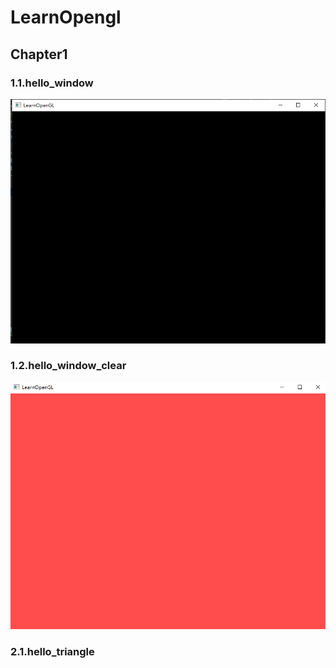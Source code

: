 # LearnOpengl



## Chapter1

### 1.1.hello_window

![](Img/73245585712800.png)

### 1.2.hello_window_clear

![](Img/73087679189900.png)

### 2.1.hello_triangle
